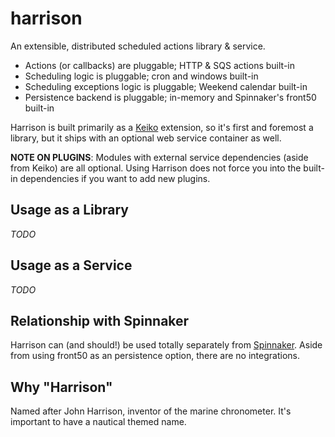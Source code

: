 # harrison

An extensible, distributed scheduled actions library & service.

* Actions (or callbacks) are pluggable; HTTP & SQS actions built-in
* Scheduling logic is pluggable; cron and windows built-in
* Scheduling exceptions logic is pluggable; Weekend calendar built-in
* Persistence backend is pluggable; in-memory and Spinnaker's front50 built-in

Harrison is built primarily as a [Keiko](1) extension, so it's first and foremost a library, but it ships with an optional web service container as well.

**NOTE ON PLUGINS**: Modules with external service dependencies (aside from Keiko) are all optional. Using Harrison does not force you into the built-in dependencies if you want to add new plugins.

## Usage as a Library

_TODO_

## Usage as a Service

_TODO_

## Relationship with Spinnaker

Harrison can (and should!) be used totally separately from [Spinnaker](2). Aside from using front50 as an persistence option, there are no integrations.

## Why "Harrison"

Named after John Harrison, inventor of the marine chronometer. It's important to have a nautical themed name.

[1]: https://github.com/spinnaker/keiko
[2]: https://github.com/spinnaker
